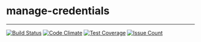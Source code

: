 # manage-credentials
--------------------
[![Build Status](https://travis-ci.org/sergicastro/manage-credentials.svg?branch=master)](https://travis-ci.org/sergicastro/manage-credentials)
[![Code Climate](https://codeclimate.com/github/sergicastro/manage-credentials/badges/gpa.svg)](https://codeclimate.com/github/sergicastro/manage-credentials)
[![Test Coverage](https://codeclimate.com/github/sergicastro/manage-credentials/badges/coverage.svg)](https://codeclimate.com/github/sergicastro/manage-credentials/coverage)
[![Issue Count](https://codeclimate.com/github/sergicastro/manage-credentials/badges/issue_count.svg)](https://codeclimate.com/github/sergicastro/manage-credentials)
